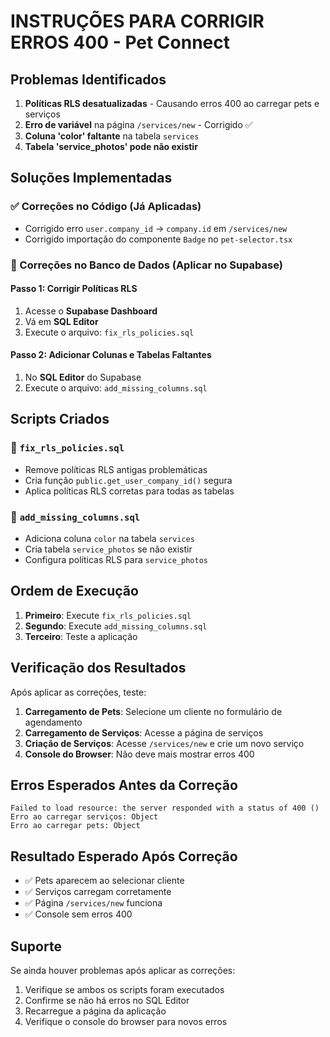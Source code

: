 # INSTRUÇÕES PARA CORRIGIR ERROS 400 - Pet Connect

## Problemas Identificados

1. **Políticas RLS desatualizadas** - Causando erros 400 ao carregar pets e serviços
2. **Erro de variável** na página `/services/new` - Corrigido ✅
3. **Coluna 'color' faltante** na tabela `services`
4. **Tabela 'service_photos' pode não existir**

## Soluções Implementadas

### ✅ Correções no Código (Já Aplicadas)
- Corrigido erro `user.company_id` → `company.id` em `/services/new`
- Corrigido importação do componente `Badge` no `pet-selector.tsx`

### 🔧 Correções no Banco de Dados (Aplicar no Supabase)

#### Passo 1: Corrigir Políticas RLS
1. Acesse o **Supabase Dashboard**
2. Vá em **SQL Editor**
3. Execute o arquivo: `fix_rls_policies.sql`

#### Passo 2: Adicionar Colunas e Tabelas Faltantes
1. No **SQL Editor** do Supabase
2. Execute o arquivo: `add_missing_columns.sql`

## Scripts Criados

### 📄 `fix_rls_policies.sql`
- Remove políticas RLS antigas problemáticas
- Cria função `public.get_user_company_id()` segura
- Aplica políticas RLS corretas para todas as tabelas

### 📄 `add_missing_columns.sql`
- Adiciona coluna `color` na tabela `services`
- Cria tabela `service_photos` se não existir
- Configura políticas RLS para `service_photos`

## Ordem de Execução

1. **Primeiro**: Execute `fix_rls_policies.sql`
2. **Segundo**: Execute `add_missing_columns.sql`
3. **Terceiro**: Teste a aplicação

## Verificação dos Resultados

Após aplicar as correções, teste:

1. **Carregamento de Pets**: Selecione um cliente no formulário de agendamento
2. **Carregamento de Serviços**: Acesse a página de serviços
3. **Criação de Serviços**: Acesse `/services/new` e crie um novo serviço
4. **Console do Browser**: Não deve mais mostrar erros 400

## Erros Esperados Antes da Correção

```
Failed to load resource: the server responded with a status of 400 ()
Erro ao carregar serviços: Object
Erro ao carregar pets: Object
```

## Resultado Esperado Após Correção

- ✅ Pets aparecem ao selecionar cliente
- ✅ Serviços carregam corretamente
- ✅ Página `/services/new` funciona
- ✅ Console sem erros 400

## Suporte

Se ainda houver problemas após aplicar as correções:
1. Verifique se ambos os scripts foram executados
2. Confirme se não há erros no SQL Editor
3. Recarregue a página da aplicação
4. Verifique o console do browser para novos erros